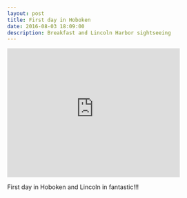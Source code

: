 ```yaml
---
layout: post
title: First day in Hoboken
date: 2016-08-03 18:09:00
description: Breakfast and Lincoln Harbor sightseeing
---
```


<iframe width="400" height="300" src="http://www.youtube.com/embed/34wUUoFEPng" frameborder="0"> </iframe>

First day in Hoboken and Lincoln in fantastic!!!
